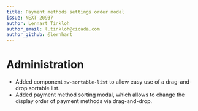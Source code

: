 ```yaml
---
title: Payment methods settings order modal
issue: NEXT-20937
author: Lennart Tinkloh
author_email: l.tinkloh@cicada.com
author_github: @lernhart
---
```

# Administration
* Added component `sw-sortable-list` to allow easy use of a drag-and-drop sortable list.
* Added payment method sorting modal, which allows to change the display order of payment methods via drag-and-drop.
